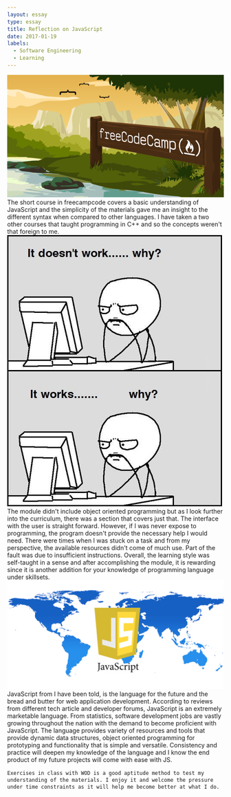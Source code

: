 ```yaml
---
layout: essay
type: essay
title: Reflection on JavaScript
date: 2017-01-19
labels:
  - Software Engineering
  - Learning
---
```


<img class="ui medium left circular floated image" src="../images/wide-social-banner.png">
   The short course in freecampcode covers a basic understanding of JavaScript and the simplicity of the materials gave me an insight to the different syntax when compared to other languages. I have taken a two other courses that taught programming in C++ and so the concepts weren't that foreign to me. 


<img class="ui small right rounded floated image" src="../images/ddd4470c6f09c8c173ed4832cae73810.jpeg">
    The module didn't include object oriented programming but as I look further into the curriculum, there was a section that covers just that. The interface with the user is straight forward. However, if I was never expose to programming, the program doesn't provide the necessary help I would need. There were times when I was stuck on a task and from my perspective, the available resources didn't come of much use. Part of the fault was due to insufficient instructions. Overall, the learning style was self-taught in a sense and after accomplishing the module, it is rewarding since it is another addition for your knowledge of programming language under skillsets.

<img class="ui medium left circular floated image" src="../images/0506.sdt-javascript.jpeg">
    JavaScript from I have been told, is the language for the future and the bread and butter for web application development. According to reviews from different tech article and developer forums, JavaScript is an extremely marketable language. From statistics, software development jobs are vastly growing throughout the nation with the demand to become proficient with JavaScript. The language provides variety of resources and tools that provide dynamic data structures, object oriented programming for prototyping and functionality that is simple and versatile. Consistency and practice will deepen my knowledge of the language and I know the end product of my future projects will come with ease with JS.
   
    Exercises in class with WOD is a good aptitude method to test my understanding of the materials. I enjoy it and welcome the pressure under time constraints as it will help me become better at what I do.

